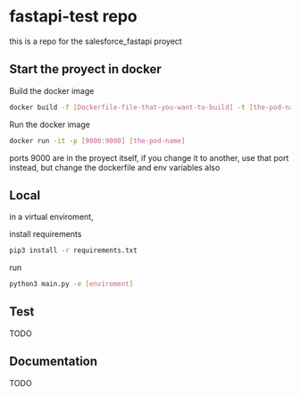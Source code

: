 # fastapi-test repo
this is a repo for the salesforce_fastapi proyect

## Start the proyect in docker

Build the docker image

```sh
docker build -f [Dockerfile-file-that-you-want-to-build] -t [the-pod-name] [path/to/the/dockerfile]
```

Run the docker image
```sh
docker run -it -p [9000:9000] [the-pod-name]
```

ports 9000 are in the proyect itself, if you change it to another, use that port instead, but change the dockerfile and env variables also

## Local

in a virtual enviroment,

install requirements
```sh
pip3 install -r requirements.txt
```
run
```sh
python3 main.py -e [enviroment]
```

## Test

TODO

## Documentation

TODO
